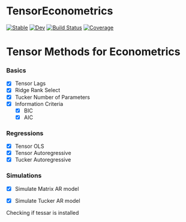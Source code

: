 # TensorEconometrics

[![Stable](https://img.shields.io/badge/docs-stable-blue.svg)](https://ivanuricardo.github.io/TensorEconometrics.jl/stable/)
[![Dev](https://img.shields.io/badge/docs-dev-blue.svg)](https://ivanuricardo.github.io/TensorEconometrics.jl/dev/)
[![Build Status](https://github.com/ivanuricardo/TensorEconometrics.jl/actions/workflows/CI.yml/badge.svg?branch=main)](https://github.com/ivanuricardo/TensorEconometrics.jl/actions/workflows/CI.yml?query=branch%3Amain)
[![Coverage](https://codecov.io/gh/ivanuricardo/TensorEconometrics.jl/branch/main/graph/badge.svg)](https://codecov.io/gh/ivanuricardo/TensorEconometrics.jl)

# Tensor Methods for Econometrics

### Basics
- [x] Tensor Lags
- [x] Ridge Rank Select
- [x] Tucker Number of Parameters
- [x] Information Criteria
    - [x] BIC
    - [x] AIC

### Regressions
- [x] Tensor OLS
- [x] Tensor Autoregressive
- [x] Tucker Autoregressive

### Simulations
- [x] Simulate Matrix AR model
- [x] Simulate Tucker AR model


Checking if tessar is installed
